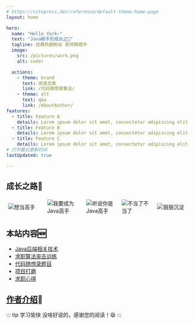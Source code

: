 ```yaml
---
# https://vitepress.dev/reference/default-theme-home-page
layout: home

hero:
  name: "Hello York~"
  text: "Java糕手的成长之🦌"
  tagline: 经典鸡翅粉丝 恩师韩顺平
  image:
    src: /pictures/work.png
    alt: coder

  actions:
    - theme: brand
      text: 阅读文章
      link: /代码随想录算法/
    - theme: alt
      text: q&a
      link: /AboutAuthor/
features:
  - title: Feature A
    details: Lorem ipsum dolor sit amet, consectetur adipiscing elit
  - title: Feature B
    details: Lorem ipsum dolor sit amet, consectetur adipiscing elit
  - title: Feature C
    details: Lorem ipsum dolor sit amet, consectetur adipiscing elit
# 打开最后更新时间
lastUpdated: true

---
```


## 成长之路🚀

<div style="margin-top: 15px; padding: 5px; display: flex; align-items: center;">  
  <div style="display: flex; align-items: center; width: 20%; margin-right: 10px;">  
    <img src="/pictures/想当高手.jpg" alt="想当高手"/>  
  </div>  
  <div style="display: flex; align-items: center; width: 20%; margin-right: 10px;">  
    <img src="/pictures/我要成为Java高手.jpg" alt="我要成为Java高手"/>  
  </div>  
  <div style="display: flex; align-items: center; width: 18%; margin-right: 10px;">  
    <img src="/pictures/听说你是Java高手.jpg" alt="听说你是Java高手"/>  
  </div>  
  <div style="display: flex; align-items: center; width: 18%; margin-right: 10px;">  
    <img src="/pictures/不当了不当了.jpg" alt="不当了不当了"/>  
  </div>  
  <div style="display: flex; align-items: center; width: 20%;">  
    <img src="/pictures/狠狠沉淀.jpg" alt="狠狠沉淀" />  
  </div>  
</div>


## 本站内容🆕

* [Java后端相关技术]()
* [求职算法突击训练](/求职算法突击训练/)
* [代码随想录题目](/代码随想录算法/)
* [项目打磨]()
* [求职心得]()

## [作者介绍](/AboutAuthor/)🌟

::: tip 学习愉快
没啥好说的，感谢您的阅读！😄
<DataPanel />
<Confetti />
<update />
:::



